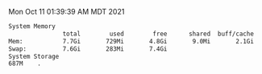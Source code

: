Mon Oct 11 01:39:39 AM MDT 2021
```bash
System Memory
               total        used        free      shared  buff/cache   available
Mem:           7.7Gi       729Mi       4.8Gi       9.0Mi       2.1Gi       6.6Gi
Swap:          7.6Gi       283Mi       7.4Gi
System Storage
687M	.
```
